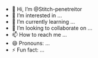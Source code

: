 - 👋 Hi, I’m @Stitch-penetreitor
- 👀 I’m interested in ...
- 🌱 I’m currently learning ...
- 💞️ I’m looking to collaborate on ...
- 📫 How to reach me ...
- 😄 Pronouns: ...
- ⚡ Fun fact: ...

<!---
Stitch-penetreitor/Stitch-penetreitor is a ✨ special ✨ repository because its `README.md` (this file) appears on your GitHub profile.
You can click the Preview link to take a look at your changes.
--->
